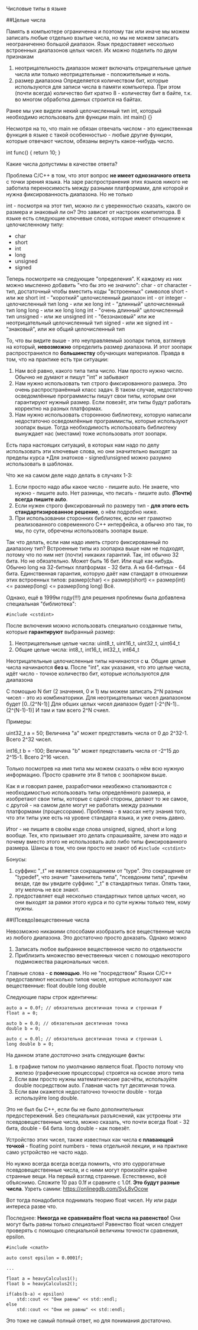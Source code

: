 Числовые типы в языке

##Целые числа

Память в компьютере ограниченна и поэтому так или иначе мы можем записать любые отдельно взытые числа, но мы не можем записать неограниченно большой диапазон.
Язык предоставяет несколько встроенных диапазонов целых чисел.
Их можно поделить по двум признакам
1) неотрицательность
    диапазон может включать отрицательные целые числа или только неотрицательные - положительные и ноль.
2) размер диапазона
    Определяется количеством бит, которые используются для записи числа в памяти компьютера. При этом (почти всегда) количество бит кратно 8 - количеству бит в байте, т.к. во многом обработка данных строится на байтах.

Ранее мы уже видели некий целочисленный тип int, который необходимо использовать для функции main.
int main() {}

Несмотря на то, что main не обязан отвечать числом - это единственная функция в языке с такой особенностью - любые другие функции, которые отвечают числом, обязаны вернуть какое-нибудь число.

int func()
{
    return 10;
}

Какие числа допустимы в качестве ответа?

Проблема С/С++ в том, что этот вопрос **не имеет однозначного ответа** с точки зрения языка.
На заре распространения этих языков никого не заботила переносимость между разными платформами, для которой и нужна фиксированность диапазона.
Но не только

int - посмотря на этот тип, можно ли с уверенностью сказать, какого он размера и знаковый ли он?
Это зависит от настроек компилятора.
В языке есть следующие ключевые слова, которые имеют отношение к целочисленному типу:
- char
- short
- int
- long
- unsigned
- signed

Теперь посмотрите на следующие "определения". К каждому из них можно мысленно добавить "что бы это не значило":
char - от character - тип, достаточный чтобы вместить коды "встроенных" символов
short - или же short int - "короткий" целочисленный диапазон
int - от integer - целочисленный тип
long - или же long int - "длинный" целочисленный тип
long long - или же long long int - "очень длинный" целочисленный тип
unsigned - или же unsigned int - "беззнаковый" или же неотрицательный целочисленный тип
signed - или же signed int - "знаковый", или же общий целочисленный тип

То, что вы видите выше - это неуправляемый зоопарк типов, взглянув на который, **невозможно** определить размер диапазона.
И этот зоопарк распространился по **большинству** обучающих материалов.
Правда в том, что на практике есть три ситуации:
1) Нам всё равно, какого типа типа число. Нам просто нужно число. Обычно не думают и пишут "int" и забывают
2) Нам нужно использовать тип строго фиксированного размера. Это очень распространённый класс задач. В таком случае, недостаточно осведомлённые программисты пишут свои типы, которым они гарантируют нужный размер. Если повезёт, эти типы будут работать корректно на разных платформах.
3) Нам нужно использовать стороннюю библиотеку, которую написали недостаточно осведомлённые программисты, которые используют зоопарк выше. Тогда необходимость использовать библиотеку вынуждает нас (местами) тоже использовать этот зоопарк.

Есть пара настоящих ситуаций, в которых нам надо по делу использовать эти ключевые слова, но они значительно выходят за пределы курса
*Для знатоков - signed/unsigned можно разумно использовать в шаблонах.

Что же на самом деле надо делать в случаях 1-3:
1) Если просто надо абы какое число - пишите auto. Не знаете, что нужно - пишите auto. Нет разницы, что писать - пишите auto. **(Почти) всегда пишите auto**.
2) Если нужен строго фиксированный по размеру тип - **для этого есть стандартизированное решение**, о нём подробно ниже.
3) При использовании сторонних библиотек, если нет грамотно реализованного современного C++ интерфейса, а обычно это так, то мы, по сути, обречены использовать зоопарк выше.

Так что делать, если нам надо иметь строго фиксированный по диапазону тип?
Встроенные типы из зоопарка выше нам не подходят, потому что по ним нет (почти) никаких гарантий.
Так, int обычно 32 бита. Но не обязательно. Может быть 16 бит. Или ещё как нибудь.
Обычно long на 32-битных платформах - 32 бита. А на 64-битных - 64 бита.
Единственная гарантия, которую даёт нам стандарт в отношении этих встроенных типов:
размер(char) <= размер(short) <= размер(int) <= размер(long) <= размер(long long)
Всё.

Однако, ещё в 1999м году(!!!) для решения проблемы была добавлена специальная "библиотека":
```
#include <cstdint>
```

После включения можно использовать специально созданные типы, которые **гарантируют** выбранный размер:
1) Неотрицательные целые числа:
uint8_t, uint16_t, uint32_t, uint64_t
2) Общие целые числа:
int8_t, int16_t, int32_t, int64_t

Неотрицательные целочисленные типы начинаются с **u**. Общие целые числа начинаются **без u**.
После "int", как указания, что это целые числа, идёт число - точное количество бит, которые используются для диапазона

С помощью N бит (2 значения, 0 и 1) мы можем записать 2^N разных чисел - это из комбинаторики.
Для неотрицательных чисел диапазоном будет [0..(2^N-1)]
Для обших целых чисел диапазон будет [-2^(N-1)..(2^(N-1)-1)]
И там и там всего 2^N счиел.

Примеры:

uint32_t a = 50;
Величина "а" может предтставить числа от 0 до 2^32-1. Всего 2^32 чисел.

int16_t b = -100;
Величина "b" может предтставить числа от -2^15 до 2^15-1. Всего 2^16 чисел.

Только посмотрев на имя типа мы можем сказать о нём всю нужную информацию.
Просто сравните эти 8 типов с зоопарком выше.

Как я и говорил ранее, разработчики неизбежно сталкиваются с необходимостью использовать типы определённого размера, и изобретают свои типы, которые с одной стороны, делают то же самое, с другой - на самом деле могут не работать между разными платформами (процессорами).
Проблема - в массах нету знания того, что эти типы уже есть на уровне стандарта языка, и уже очень давно.

Итог - не пишите в своём коде слова unsigned, signed, short и long вообще.
Тех, кто призывает это делать спрашивайте, зачем это надо и почему вместо этого не использовать auto либо типы фиксированного размера. Шансы в том, что они просто не знают об `#include <cstdint>`


Бонусы:
1) суффикс "_t" не является сокращением от "type". Это сокращение от "typedef", что значит "заменитель типа", "псевдоним типа", причём везде, где вы увидите суффикс "_t" в стандартных типах. Опять таки, эту мелочь не все знают.
2) <cstdint> предоставляет ещё несколько стандартных типов целых чисел, но они выходят за рамки этого курса и по сути нужны только тем, кому нужны.

##(Псевдо)вещественные числа

Невозможно никакими способами изобразить все вещественные числа из любого диапазона. Это достаточно просто доказать.
Однако можно
1) Записать любое выбранное вещественное число по отдельности
2) Приблизить множество вечественных чисел с помощью некоторого подмножества рациональных чисел.

Главные слова - **с помощью**. Но не "посредством"
Языки С/С++ предоставляют несколько типов чисел, которые используют как вещественные:
float
double
long double

Следующие пары строк идентичны:
```
auto a = 0.0f; // обязательна десятичная точка и строчная F
float a = 0;

auto b = 0.0; // обязательная десятичная точка
double b = 0;

auto c = 0.0l; // обязательна десятичная точка и строчная L
long double b = 0;
```

На данном этапе *достаточно* знать следующие факты:
1) в графике типом по умолчанию является float. Просто потому что железо (графические процессоры) строятся на основе этого типа
2) Если вам просто нужны математические расчёты, используйте double посредством auto. Главная часть тут десятичная точка.
3) Если вам окажется недостаточно точности double - тогда используйте long double.

Это не был бы C++, если бы не было дополнительных предостережений.
Без специальных разъяснений, как устроены эти псевдовещественные числа, можно сказать, что почти всегда float - 32 бита, double - 64 бита. long double - как повезёт.

Устройство этих чисел, также известных как числа **с плавающей точкой** - floating point numbers - тема отдельной лекции, и на практике само устройство не часто надо.

Но нужно всегда всегда всегда помнить, что это суррогатные псевдовещественные числа, и с ними могут произойти крайне странные вещи. На первый взгляд странные. Естественно, всё объяснимо.
Сложите 10 раз 0.1f и сравните с 1.0f. **Это будут разные числа**.
Узреть самим: https://onlinegdb.com/SyL8vOcow

Вот тогда понадобится поднимать теорию float чисел. Ну или ради интереса разве что.

Последнее:
**Никогда не сравнивайте float числа на равенство!** Они могут быть равны только *специально*!
Равенство float чисел следует проверять с помощью специальной величины точности сравнения, epsilon.

```
#include <cmath>

auto const epsilon = 0.0001f;

...

float a = heavyCalculus1();
float b = heavyCalculus2();

if(abs(b-a) < epsilon)
    std::cout << "Они равны" << std::endl;
else
    std::cout << "Они не равны" << std::endl;
```

Это тоже не самый полный ответ, но для понимания достаточно.